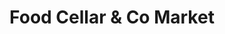 ---
title: "Food Cellar & Co Market"
url: /long-island-city/food-cellar-and-co-market/
shop: supermarket
---